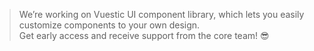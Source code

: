 >We’re working on Vuestic UI component library, which lets you easily customize components to your own design.<br>
>Get early access and receive support from the core team! 😎<br>
